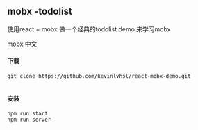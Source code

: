 ## mobx -todolist

使用react + mobx 做一个经典的todolist demo 来学习mobx

[mobx](http://mobx.js.org)
[中文](https://cn.mobx.js.org/)


#### 下载
```
git clone https://github.com/kevinlvhsl/react-mobx-demo.git


```

#### 安装
```
npm run start
npm run server
```